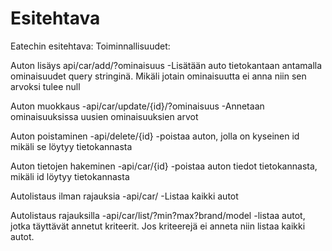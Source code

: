 # Esitehtava
Eatechin esitehtava:
Toiminnallisuudet:

  Auton lisäys
      api/car/add/?ominaisuus
      -Lisätään auto tietokantaan antamalla ominaisuudet query stringinä.
        Mikäli jotain ominaisuutta ei anna niin sen arvoksi tulee null
        
  Auton muokkaus
      -api/car/update/{id}/?ominaisuus
      -Annetaan ominaisuuksissa uusien ominaisuuksien arvot
      
  Auton poistaminen
      -api/delete/{id}
      -poistaa auton, jolla on kyseinen id mikäli se löytyy tietokannasta
      
  Auton tietojen hakeminen
      -api/car/{id}
      -poistaa auton tiedot tietokannasta, mikäli id löytyy tietokannasta
      
  Autolistaus ilman rajauksia
      -api/car/
      -Listaa kaikki autot
      
  Autolistaus rajauksilla
      -api/car/list/?min?max?brand/model
      -listaa autot, jotka täyttävät annetut kriteerit. Jos kriteerejä ei anneta niin listaa kaikki autot.
      
